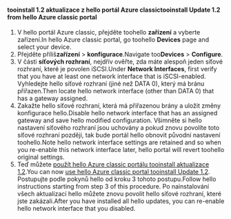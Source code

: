 <!--author=SharS last changed: 03/17/2016-->

#### <a name="tooinstall-update-12-from-hello-azure-classic-portal"></a><span data-ttu-id="a71dd-101">tooinstall 1.2 aktualizace z hello portál Azure classic</span><span class="sxs-lookup"><span data-stu-id="a71dd-101">tooinstall Update 1.2 from hello Azure classic portal</span></span>
1. <span data-ttu-id="a71dd-102">V hello portál Azure classic, přejděte toohello **zařízení** a vyberte zařízení.</span><span class="sxs-lookup"><span data-stu-id="a71dd-102">In hello Azure classic portal, go toohello **Devices** page and select your device.</span></span>
2. <span data-ttu-id="a71dd-103">Přejděte příliš**zařízení** > **konfigurace**.</span><span class="sxs-lookup"><span data-stu-id="a71dd-103">Navigate too**Devices** > **Configure**.</span></span>
3. <span data-ttu-id="a71dd-104">V části **síťových rozhraní**, nejdřív ověřte, zda máte alespoň jeden síťové rozhraní, které je povolen iSCSI.</span><span class="sxs-lookup"><span data-stu-id="a71dd-104">Under **Network Interfaces**, first verify that you have at least one network interface that is iSCSI-enabled.</span></span> <span data-ttu-id="a71dd-105">Vyhledejte hello síťové rozhraní (jiné než DATA 0), který má bránu přiřazen.</span><span class="sxs-lookup"><span data-stu-id="a71dd-105">Then locate hello network interface (other than DATA 0) that has a gateway assigned.</span></span>
4. <span data-ttu-id="a71dd-106">Zakažte hello síťové rozhraní, která má přiřazenou brány a uložit změny konfigurace hello.</span><span class="sxs-lookup"><span data-stu-id="a71dd-106">Disable hello network interface that has an assigned gateway and save hello modified configuration.</span></span> <span data-ttu-id="a71dd-107">Všimněte si hello nastavení síťového rozhraní jsou uchovány a pokud znovu povolíte toto síťové rozhraní později, tak bude portál hello obnovit původní nastavení toohello.</span><span class="sxs-lookup"><span data-stu-id="a71dd-107">Note hello network interface settings are retained and so when you re-enable this network interface later, hello portal will revert toohello original settings.</span></span>
5. <span data-ttu-id="a71dd-108">Teď můžete [použít hello Azure classic portálu tooinstall aktualizace 1.2](#install-update-12-via-the-azure-classic-portal).</span><span class="sxs-lookup"><span data-stu-id="a71dd-108">You can now [use hello Azure classic portal tooinstall Update 1.2](#install-update-12-via-the-azure-classic-portal).</span></span> <span data-ttu-id="a71dd-109">Postupujte podle pokynů hello od kroku 3 tohoto postupu.</span><span class="sxs-lookup"><span data-stu-id="a71dd-109">Follow hello instructions starting from step 3 of this procedure.</span></span> <span data-ttu-id="a71dd-110">Po nainstalování všech aktualizací hello můžete znovu povolit hello síťové rozhraní, které jste zakázali.</span><span class="sxs-lookup"><span data-stu-id="a71dd-110">After you have installed all hello updates, you can re-enable hello network interface that you disabled.</span></span>

